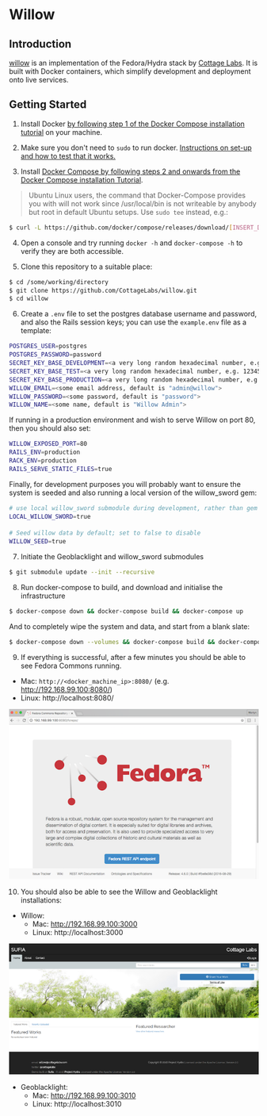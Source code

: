 # Willow


## Introduction

[willow](https://github.com/CottageLabs/willow) is an implementation of the Fedora/Hydra stack by [Cottage Labs](http://cottagelabs.com/). It is built with Docker containers, which simplify development and deployment onto live services.


## Getting Started

1. Install Docker [by following step 1 of the Docker Compose installation tutorial](https://docs.docker.com/compose/install/) on your machine.

2. Make sure you don't need to `sudo` to run docker. [Instructions on set-up and how to test that it works.](https://docs.docker.com/engine/installation/linux/ubuntulinux/#/manage-docker-as-a-non-root-user)

3. Install [Docker Compose by following steps 2 and onwards from the Docker Compose installation Tutorial](https://docs.docker.com/compose/install/).

> Ubuntu Linux users, the command that Docker-Compose provides you with will not work since /usr/local/bin is not writeable by anybody but root in default Ubuntu setups. Use `sudo tee` instead, e.g.:
  
```bash
$ curl -L https://github.com/docker/compose/releases/download/[INSERT_DESIRED_DOCKER_COMPOSE_VERSION_HERE]/docker-compose-`uname -s`-`uname -m` | sudo tee /usr/local/bin/docker-compose > /dev/null && sudo chmod a+x /usr/local/bin/docker-compose
```

4. Open a console and try running `docker -h` and `docker-compose -h` to verify they are both accessible.

5. Clone this repository to a suitable place:
```bash
$ cd /some/working/directory
$ git clone https://github.com/CottageLabs/willow.git
$ cd willow
```

6. Create a `.env` file to set the postgres database username and password, and also the Rails session keys; you can use the `example.env` file as a template:

```bash
POSTGRES_USER=postgres
POSTGRES_PASSWORD=password
SECRET_KEY_BASE_DEVELOPMENT=<a very long random hexadecimal number, e.g. 1234567890abcdef1234567890abcdef1234567890abcdef1234567890abcdef1234567890abcdef1234567890abcdef1234567890abcdef1234567890abcdef>
SECRET_KEY_BASE_TEST=<a very long random hexadecimal number, e.g. 1234567890abcdef1234567890abcdef1234567890abcdef1234567890abcdef1234567890abcdef1234567890abcdef1234567890abcdef1234567890abcdef>
SECRET_KEY_BASE_PRODUCTION=<a very long random hexadecimal number, e.g. 1234567890abcdef1234567890abcdef1234567890abcdef1234567890abcdef1234567890abcdef1234567890abcdef1234567890abcdef1234567890abcdef>
WILLOW_EMAIL=<some email address, default is "admin@willow">
WILLOW_PASSWORD=<some password, default is "password">
WILLOW_NAME=<some name, default is "Willow Admin">
```

If running in a production environment and wish to serve Willow on port 80, then you should also set:
```bash
WILLOW_EXPOSED_PORT=80
RAILS_ENV=production
RACK_ENV=production
RAILS_SERVE_STATIC_FILES=true
```

Finally, for development purposes you will probably want to ensure the system is seeded and also running a local version of the willow_sword gem:
```bash
# use local willow_sword submodule during development, rather than gem in github; set to false to disable
LOCAL_WILLOW_SWORD=true

# Seed willow data by default; set to false to disable
WILLOW_SEED=true
```
  
7. Initiate the Geoblacklight and willow_sword submodules

```bash
$ git submodule update --init --recursive
```

8. Run docker-compose to build, and download and initialise the infrastructure

```bash
$ docker-compose down && docker-compose build && docker-compose up 
```

And to completely wipe the system and data, and start from a blank slate:
```bash
$ docker-compose down --volumes && docker-compose build && docker-compose up 
```

  
9. If everything is successful, after a few minutes you should be able to see Fedora Commons running.
  - Mac: `http://<docker_machine_ip>:8080/` (e.g. http://192.168.99.100:8080/)
  - Linux: http://localhost:8080/
  
![Fedora Commons screenshot](docs/images/fedora.png "Fedora Commons screenshot")
  
10. You should also be able to see the Willow and Geoblacklight installations:
  - Willow:
    - Mac: http://192.168.99.100:3000
    - Linux: http://localhost:3000

  ![Willow screenshot](docs/images/willow.png "Willow screenshot")
  
  - Geoblacklight:
    - Mac: http://192.168.99.100:3010
    - Linux: http://localhost:3010
    
    
